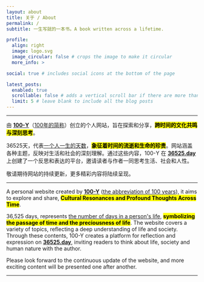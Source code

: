 ```yaml
---
layout: about
title: 关于 / About
permalink: /
subtitle: 一生写就的一本书。A book written across a lifetime.

profile:
  align: right
  image: logo.svg
  image_circular: false # crops the image to make it circular
  more_info: >

social: true # includes social icons at the bottom of the page

latest_posts:
  enabled: true
  scrollable: false # adds a vertical scroll bar if there are more than 3 new posts items
  limit: 5 # leave blank to include all the blog posts
---
```


---

由 **<a href='/'>100-Y</a>**（<u>100年的简称</u>）创立的个人网站，旨在探索和分享，**<mark>跨时间的文化共鸣与深刻思考</mark>**。

36525天，代表<u>一个人一生的天数</u>，**<mark>象征着时间的流逝和生命的珍贵</mark>**。网站涵盖各种主题，反映对生活和社会的深刻理解。通过这些内容，100-Y 在 **<a href='/'>36525.day</a>** 上创建了一个反思和表达的平台，邀请读者与作者一同思考生活、社会和人性。

敬请期待网站的持续更新，更多精彩内容将陆续呈现。

---

A personal website created by **<a href='/'>100-Y</a>** (<u>the abbreviation of 100 years</u>), it aims to explore and share, **<mark>Cultural Resonances and Profound Thoughts Across Time</mark>**.

36,525 days, represents <u>the number of days in a person's life</u>, **<mark>symbolizing the passage of time and the preciousness of life</mark>**. The website covers a variety of topics, reflecting a deep understanding of life and society. Through these contents, 100-Y creates a platform for reflection and expression on **<a href='/'>36525.day</a>**, inviting readers to think about life, society and human nature with the author.

Please look forward to the continuous update of the website, and more exciting content will be presented one after another.

---
